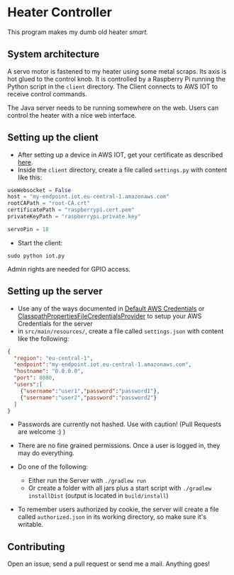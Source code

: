 Heater Controller
=================

This program makes my dumb old heater _smart_.

System architecture
-------------------

A servo motor is fastened to my heater using some metal scraps. Its axis is hot glued to the control knob. It is
controlled by a Raspberry Pi running the Python script in the `client` directory. The Client connects to
AWS IOT to receive control commands.

The Java server needs to be running somewhere on the web. Users can control the heater with a nice web interface.

Setting up the client
---------------------

* After setting up a device in AWS IOT, get your certificate as described [here](http://docs.aws.amazon.com/iot/latest/developerguide/create-device-certificate.html).
* Inside the `client` directory, create a file called `settings.py` with content like this:
```python
useWebsocket = False
host = "my-endpoint.iot.eu-central-1.amazonaws.com"
rootCAPath = "root-CA.crt"
certificatePath = "raspberrypi.cert.pem"
privateKeyPath = "raspberrypi.private.key"

servoPin = 18
```
* Start the client:
```
sudo python iot.py
```
  Admin rights are needed for GPIO access.

Setting up the server
---------------------

* Use any of the ways documented in
[Default AWS Credentials](http://docs.aws.amazon.com/sdk-for-java/v1/developer-guide/credentials.html#credentials-default)
or [ClasspathPropertiesFileCredentialsProvider](http://docs.aws.amazon.com/AWSJavaSDK/latest/javadoc/com/amazonaws/auth/ClasspathPropertiesFileCredentialsProvider.html)
to setup your AWS Credentials for the server
* in `src/main/resources/`, create a file called `settings.json` with content like the following:

```json
{
  "region": "eu-central-1",
  "endpoint":"my-endpoint.iot.eu-central-1.amazonaws.com",
  "hostname": "0.0.0.0",
  "port": 8080,
  "users":[
    {"username":"user1","password":"password1"},
    {"username":"user2","password":"password2"}
  ]
}
```
  * Passwords are currently not hashed. Use with caution! (Pull Requests are welcome :) )
  * There are no fine grained permissions. Once a user is logged in, they may do everything.
* Do one of the following:
  * Either run the Server with `./gradlew run`
  * Or create a folder with all jars plus a start script with `./gradlew installDist` (output is located in `build/install`)

* To remember users authorized by cookie, the server will create a file called `authorized.json` in its working directory, so make sure it's writable.

Contributing
------------

Open an issue, send a pull request or send me a mail. Anything goes!
